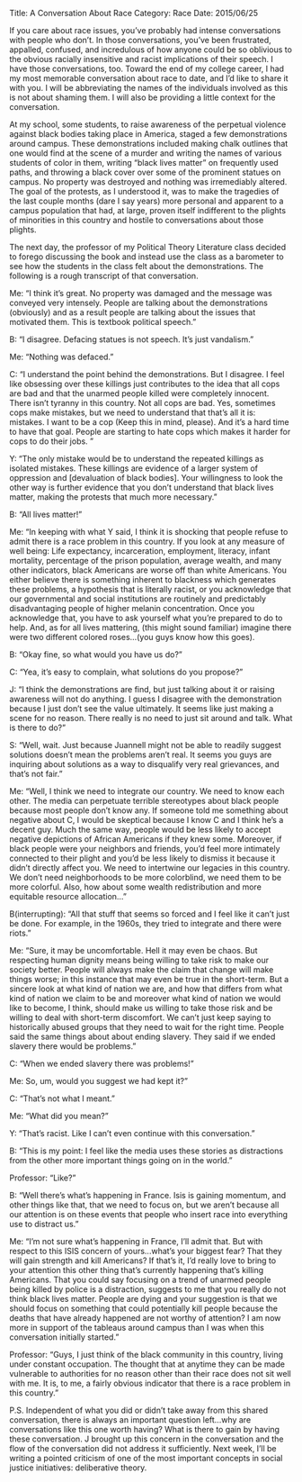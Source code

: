 Title: A Conversation About Race
Category: Race
Date: 2015/06/25

If you care about race issues, you’ve probably had intense conversations with people who don’t. In those conversations, you’ve been frustrated, appalled, confused, and incredulous of how anyone could be so oblivious to the obvious racially insensitive and racist implications of their speech. I have those conversations, too. Toward the end of my college career, I had my most memorable conversation about race to date, and I’d like to share it with you. I will be abbreviating the names of the individuals involved as this is not about shaming them. I will also be providing a little context for the conversation.

At my school, some students, to raise awareness of the perpetual violence against black bodies taking place in America, staged a few demonstrations around campus. These demonstrations included making chalk outlines that one would find at the scene of a murder and writing the names of various students of color in them, writing “black lives matter” on frequently used paths, and throwing a black cover over some of the prominent statues on campus. No property was destroyed and nothing was irremediably altered. The goal of the protests, as I understood it, was to make the tragedies of the last couple months (dare I say years) more personal and apparent to a campus population that had, at large, proven itself indifferent to the plights of minorities in this country and hostile to conversations about those plights.

The next day, the professor of my Political Theory Literature class decided to forego discussing the book and instead use the class as a barometer to see how the students in the class felt about the demonstrations. The following is a rough transcript of that conversation.

Me: “I think it’s great. No property was damaged and the message was conveyed very intensely. People are talking about the demonstrations (obviously) and as a result people are talking about the issues that motivated them. This is textbook political speech.”

B: “I disagree. Defacing statues is not speech. It’s just vandalism.”

Me: “Nothing was defaced.”

C: “I understand the point behind the demonstrations. But I disagree. I feel like obsessing over these killings just contributes to the idea that all cops are bad and that the unarmed people killed were completely innocent. There isn’t tyranny in this country. Not all cops are bad. Yes, sometimes cops make mistakes, but we need to understand that that’s all it is: mistakes. I want to be a cop (Keep this in mind, please). And it’s a hard time to have that goal. People are starting to hate cops which makes it harder for cops to do their jobs. ”

Y: “The only mistake would be to understand the repeated killings as isolated mistakes. These killings are evidence of a larger system of oppression and [devaluation of black bodies]. Your willingness to look the other way is further evidence that you don’t understand that black lives matter, making the protests that much more necessary.”

B: “All lives matter!”

Me: “In keeping with what Y said, I think it is shocking that people refuse to admit there is a race problem in this country. If you look at any measure of well being: Life expectancy, incarceration, employment, literacy, infant mortality, percentage of the prison population, average wealth, and many other indicators, black Americans are worse off than white Americans. You either believe there is something inherent to blackness which generates these problems, a hypothesis that is literally racist, or you acknowledge that our governmental and social institutions are routinely and predictably disadvantaging people of higher melanin concentration. Once you acknowledge that, you have to ask yourself what you’re prepared to do to help. And, as for all lives mattering, (this might sound familiar) imagine there were two different colored roses…(you guys know how this goes).

B: “Okay fine, so what would you have us do?”

C: “Yea, it’s easy to complain, what solutions do you propose?”

J: “I think the demonstrations are find, but just talking about it or raising awareness will not do anything. I guess I disagree with the demonstration because I just don’t see the value ultimately. It seems like just making a scene for no reason. There really is no need to just sit around and talk. What is there to do?”

S: “Well, wait. Just because Juannell might not be able to readily suggest solutions doesn’t mean the problems aren’t real. It seems you guys are inquiring about solutions as a way to disqualify very real grievances, and that’s not fair.”

Me: “Well, I think we need to integrate our country. We need to know each other. The media can perpetuate terrible stereotypes about black people because most people don’t know any. If someone told me something about negative about C, I would be skeptical because I know C and I think he’s a decent guy. Much the same way, people would be less likely to accept negative depictions of African Americans if they knew some. Moreover, if black people were your neighbors and friends, you’d feel more intimately connected to their plight and you’d be less likely to dismiss it because it didn’t directly affect you. We need to intertwine our legacies in this country. We don’t need neighborhoods to be more colorblind, we need them to be more colorful. Also, how about some wealth redistribution and more equitable resource allocation…”

B(interrupting): “All that stuff that seems so forced and I feel like it can’t just be done. For example, in the 1960s, they tried to integrate and there were riots.”

Me: “Sure, it may be uncomfortable. Hell it may even be chaos. But respecting human dignity means being willing to take risk to make our society better. People will always make the claim that change will make things worse; in this instance that may even be true in the short-term. But a sincere look at what kind of nation we are, and how that differs from what kind of nation we claim to be and moreover what kind of nation we would like to become, I think, should make us willing to take those risk and be willing to deal with short-term discomfort. We can’t just keep saying to historically abused groups that they need to wait for the right time. People said the same things about about ending slavery. They said if we ended slavery there would be problems.”

C: “When we ended slavery there was problems!”

Me: So, um, would you suggest we had kept it?”

C: “That’s not what I meant.”

Me: “What did you mean?”

Y: “That’s racist. Like I can’t even continue with this conversation.”

B: “This is my point: I feel like the media uses these stories as distractions from the other more important things going on in the world.”

Professor: “Like?”

B: “Well there’s what’s happening in France. Isis is gaining momentum, and other things like that, that we need to focus on, but we aren’t because all our attention is on these events that people who insert race into everything use to distract us.”

Me: “I’m not sure what’s happening in France, I’ll admit that. But with respect to this ISIS concern of yours...what’s your biggest fear? That they will gain strength and kill Americans? If that’s it, I’d really love to bring to your attention this other thing that’s currently happening that’s killing Americans. That you could say focusing on a trend of unarmed people being killed by police is a distraction, suggests to me that you really do not think black lives matter. People are dying and your suggestion is that we should focus on something that could potentially kill people because the deaths that have already happened are not worthy of attention? I am now more in support of the tableaus around campus than I was when this conversation initially started.”

Professor: “Guys, I just think of the black community in this country, living under constant occupation. The thought that at anytime they can be made vulnerable to authorities for no reason other than their race does not sit well with me. It is, to me, a fairly obvious indicator that there is a race problem in this country.”

P.S. Independent of what you did or didn’t take away from this shared conversation, there is always an important question left...why are conversations like this one worth having? What is there to gain by having these conversation. J brought up this concern in the conversation and the flow of the conversation did not address it sufficiently. Next week, I’ll be writing a pointed criticism of one of the most important concepts in social justice initiatives: deliberative theory.

